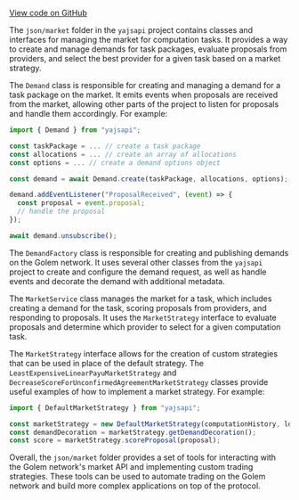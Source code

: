 [View code on GitHub](https://github.com/golemfactory/yajsapi/.autodoc/docs/json/market)

The `json/market` folder in the `yajsapi` project contains classes and interfaces for managing the market for computation tasks. It provides a way to create and manage demands for task packages, evaluate proposals from providers, and select the best provider for a given task based on a market strategy.

The `Demand` class is responsible for creating and managing a demand for a task package on the market. It emits events when proposals are received from the market, allowing other parts of the project to listen for proposals and handle them accordingly. For example:

```javascript
import { Demand } from "yajsapi";

const taskPackage = ... // create a task package
const allocations = ... // create an array of allocations
const options = ... // create a demand options object

const demand = await Demand.create(taskPackage, allocations, options);

demand.addEventListener("ProposalReceived", (event) => {
  const proposal = event.proposal;
  // handle the proposal
});

await demand.unsubscribe();
```

The `DemandFactory` class is responsible for creating and publishing demands on the Golem network. It uses several other classes from the `yajsapi` project to create and configure the demand request, as well as handle events and decorate the demand with additional metadata.

The `MarketService` class manages the market for a task, which includes creating a demand for the task, scoring proposals from providers, and responding to proposals. It uses the `MarketStrategy` interface to evaluate proposals and determine which provider to select for a given computation task.

The `MarketStrategy` interface allows for the creation of custom strategies that can be used in place of the default strategy. The `LeastExpensiveLinearPayuMarketStrategy` and `DecreaseScoreForUnconfirmedAgreementMarketStrategy` classes provide useful examples of how to implement a market strategy. For example:

```typescript
import { DefaultMarketStrategy } from "yajsapi";

const marketStrategy = new DefaultMarketStrategy(computationHistory, logger);
const demandDecoration = marketStrategy.getDemandDecoration();
const score = marketStrategy.scoreProposal(proposal);
```

Overall, the `json/market` folder provides a set of tools for interacting with the Golem network's market API and implementing custom trading strategies. These tools can be used to automate trading on the Golem network and build more complex applications on top of the protocol.
